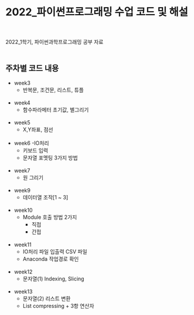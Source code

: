 # 2022_파이썬프로그래밍 수업 코드 및 해설
  <br></br>
2022_1학기, 파이썬과학프로그래밍 공부 자료
<br></br>

## 주차별 코드 내용

- week3 
  - 반복문, 조건문, 리스트, 튜플
  <br></br>
- week4
  - 함수파라메터 초기값, 별그리기
  <br></br>
- week5 
  - X,Y좌표, 점선
  <br></br>
- week6
  -IO처리
    - 키보드 입력
    - 문자열 포멧팅 3가지 방법
  <br></br>
- week7
  - 원 그리기
    <br></br>
- week9
  - 데이터열 조작[1 ~ 3]
    <br></br>
- week10
  - Module 호출 방법 2가지
    - 직접
    - 간접
      <br></br>
- week11
  - IO처리 파일 입출력 CSV 파일
  - Anaconda 작업경로 확인
    <br></br>
- week12
  - 문자열(1) Indexing, Slicing
    <br></br>
- week13
  - 문자열(2) 리스트 변환
  - List compressing + 3항 연산자

